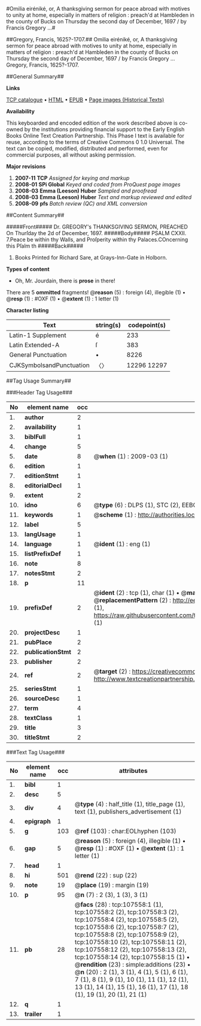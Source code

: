 #Omilia eiréniké, or, A thanksgiving sermon for peace abroad with motives to unity at home, especially in matters of religion : preach'd at Hambleden in the county of Bucks on Thursday the second day of December, 1697 / by Francis Gregory ...#

##Gregory, Francis, 1625?-1707.##
Omilia eiréniké, or, A thanksgiving sermon for peace abroad with motives to unity at home, especially in matters of religion : preach'd at Hambleden in the county of Bucks on Thursday the second day of December, 1697 / by Francis Gregory ...
Gregory, Francis, 1625?-1707.

##General Summary##

**Links**

[TCP catalogue](http://www.ota.ox.ac.uk/tcp/)  • 
[HTML](http://tei.it.ox.ac.uk/tcp/Texts-HTML/free/A42/A42051.html)  • 
[EPUB](http://tei.it.ox.ac.uk/tcp/Texts-EPUB/free/A42/A42051.epub) • 
[Page images (Historical Texts)](https://data.historicaltexts.jisc.ac.uk/view?pubId=eebo-18421457e&pageId=eebo-18421457e-107558-1)

**Availability**

This keyboarded and encoded edition of the
	       work described above is co-owned by the institutions
	       providing financial support to the Early English Books
	       Online Text Creation Partnership. This Phase I text is
	       available for reuse, according to the terms of Creative
	       Commons 0 1.0 Universal. The text can be copied,
	       modified, distributed and performed, even for
	       commercial purposes, all without asking permission.

**Major revisions**

1. __2007-11__ __TCP__ *Assigned for keying and markup*
1. __2008-01__ __SPi Global__ *Keyed and coded from ProQuest page images*
1. __2008-03__ __Emma (Leeson) Huber__ *Sampled and proofread*
1. __2008-03__ __Emma (Leeson) Huber__ *Text and markup reviewed and edited*
1. __2008-09__ __pfs__ *Batch review (QC) and XML conversion*

##Content Summary##

#####Front#####
Dr. GREGORY's THANKSGIVING SERMON, PREACHED On Thurſday the 2d of December, 1697.
#####Body#####
PSALM CXXII. 7.Peace be within thy Walls, and Proſperity within thy Palaces.COncerning this Pſalm th
#####Back#####

1. Books Printed for Richard Sare, at Grays-Inn-Gate in Holborn.

**Types of content**

  * Oh, Mr. Jourdain, there is **prose** in there!

There are 5 **ommitted** fragments! 
 @__reason__ (5) : foreign (4), illegible (1)  •  @__resp__ (1) : #OXF (1)  •  @__extent__ (1) : 1 letter (1)

**Character listing**


|Text|string(s)|codepoint(s)|
|---|---|---|
|Latin-1 Supplement|é|233|
|Latin Extended-A|ſ|383|
|General Punctuation|•|8226|
|CJKSymbolsandPunctuation|〈〉|12296 12297|

##Tag Usage Summary##

###Header Tag Usage###

|No|element name|occ|attributes|
|---|---|---|---|
|1.|__author__|2||
|2.|__availability__|1||
|3.|__biblFull__|1||
|4.|__change__|5||
|5.|__date__|8| @__when__ (1) : 2009-03 (1)|
|6.|__edition__|1||
|7.|__editionStmt__|1||
|8.|__editorialDecl__|1||
|9.|__extent__|2||
|10.|__idno__|6| @__type__ (6) : DLPS (1), STC (2), EEBO-CITATION (1), OCLC (1), VID (1)|
|11.|__keywords__|1| @__scheme__ (1) : http://authorities.loc.gov/ (1)|
|12.|__label__|5||
|13.|__langUsage__|1||
|14.|__language__|1| @__ident__ (1) : eng (1)|
|15.|__listPrefixDef__|1||
|16.|__note__|8||
|17.|__notesStmt__|2||
|18.|__p__|11||
|19.|__prefixDef__|2| @__ident__ (2) : tcp (1), char (1)  •  @__matchPattern__ (2) : ([0-9\-]+):([0-9IVX]+) (1), (.+) (1)  •  @__replacementPattern__ (2) : http://eebo.chadwyck.com/downloadtiff?vid=$1&page=$2 (1), https://raw.githubusercontent.com/textcreationpartnership/Texts/master/tcpchars.xml#$1 (1)|
|20.|__projectDesc__|1||
|21.|__pubPlace__|2||
|22.|__publicationStmt__|2||
|23.|__publisher__|2||
|24.|__ref__|2| @__target__ (2) : https://creativecommons.org/publicdomain/zero/1.0/ (1), http://www.textcreationpartnership.org/docs/. (1)|
|25.|__seriesStmt__|1||
|26.|__sourceDesc__|1||
|27.|__term__|4||
|28.|__textClass__|1||
|29.|__title__|3||
|30.|__titleStmt__|2||


###Text Tag Usage###

|No|element name|occ|attributes|
|---|---|---|---|
|1.|__bibl__|1||
|2.|__desc__|5||
|3.|__div__|4| @__type__ (4) : half_title (1), title_page (1), text (1), publishers_advertisement (1)|
|4.|__epigraph__|1||
|5.|__g__|103| @__ref__ (103) : char:EOLhyphen (103)|
|6.|__gap__|5| @__reason__ (5) : foreign (4), illegible (1)  •  @__resp__ (1) : #OXF (1)  •  @__extent__ (1) : 1 letter (1)|
|7.|__head__|1||
|8.|__hi__|501| @__rend__ (22) : sup (22)|
|9.|__note__|19| @__place__ (19) : margin (19)|
|10.|__p__|95| @__n__ (7) : 2 (3), 1 (3), 3 (1)|
|11.|__pb__|28| @__facs__ (28) : tcp:107558:1 (1), tcp:107558:2 (2), tcp:107558:3 (2), tcp:107558:4 (2), tcp:107558:5 (2), tcp:107558:6 (2), tcp:107558:7 (2), tcp:107558:8 (2), tcp:107558:9 (2), tcp:107558:10 (2), tcp:107558:11 (2), tcp:107558:12 (2), tcp:107558:13 (2), tcp:107558:14 (2), tcp:107558:15 (1)  •  @__rendition__ (23) : simple:additions (23)  •  @__n__ (20) : 2 (1), 3 (1), 4 (1), 5 (1), 6 (1), 7 (1), 8 (1), 9 (1), 10 (1), 11 (1), 12 (1), 13 (1), 14 (1), 15 (1), 16 (1), 17 (1), 18 (1), 19 (1), 20 (1), 21 (1)|
|12.|__q__|1||
|13.|__trailer__|1||
